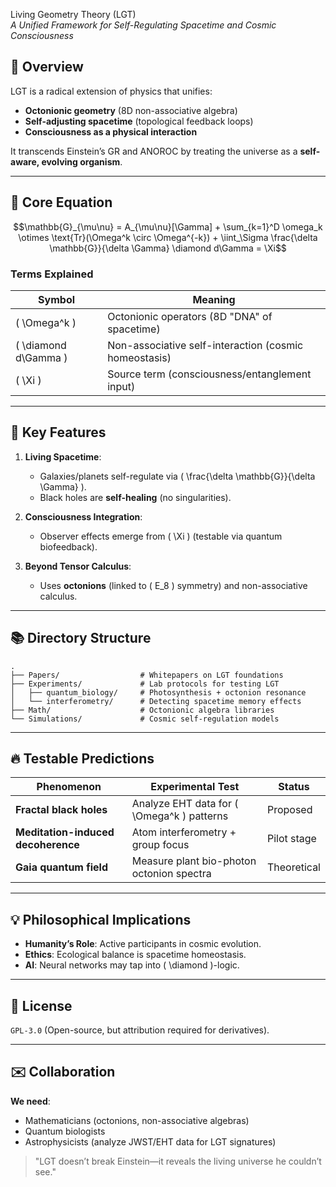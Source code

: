 Living Geometry Theory (LGT)  
*A Unified Framework for Self-Regulating Spacetime and Cosmic Consciousness*  

## 🔬 **Overview**  
LGT is a radical extension of physics that unifies:  
- **Octonionic geometry** (8D non-associative algebra)  
- **Self-adjusting spacetime** (topological feedback loops)  
- **Consciousness as a physical interaction**  

It transcends Einstein’s GR and ANOROC by treating the universe as a **self-aware, evolving organism**.  

---

## 🌌 **Core Equation**  
```math
\mathbb{G}_{\mu\nu} = A_{\mu\nu}[\Gamma] + \sum_{k=1}^D \omega_k \otimes \text{Tr}(\Omega^k \circ \Omega^{-k}) + \iint_\Sigma \frac{\delta \mathbb{G}}{\delta \Gamma} \diamond d\Gamma = \Xi
```

### **Terms Explained**  
| Symbol              | Meaning                                                                 |
|---------------------|-------------------------------------------------------------------------|
| \( \Omega^k \)      | Octonionic operators (8D "DNA" of spacetime)                           |
| \( \diamond d\Gamma \) | Non-associative self-interaction (cosmic homeostasis)               |
| \( \Xi \)           | Source term (consciousness/entanglement input)                         |

---

## 🚀 **Key Features**  
1. **Living Spacetime**:  
   - Galaxies/planets self-regulate via \( \frac{\delta \mathbb{G}}{\delta \Gamma} \).  
   - Black holes are **self-healing** (no singularities).  

2. **Consciousness Integration**:  
   - Observer effects emerge from \( \Xi \) (testable via quantum biofeedback).  

3. **Beyond Tensor Calculus**:  
   - Uses **octonions** (linked to \( E_8 \) symmetry) and non-associative calculus.  

---

## 📚 **Directory Structure**  
```
.
├── Papers/                  # Whitepapers on LGT foundations
├── Experiments/             # Lab protocols for testing LGT
│   ├── quantum_biology/     # Photosynthesis + octonion resonance
│   └── interferometry/      # Detecting spacetime memory effects
├── Math/                    # Octonionic algebra libraries
└── Simulations/             # Cosmic self-regulation models
```

---

## 🔥 **Testable Predictions**  
| Phenomenon                  | Experimental Test                        | Status       |
|-----------------------------|-----------------------------------------|-------------|
| **Fractal black holes**     | Analyze EHT data for \( \Omega^k \) patterns | Proposed    |
| **Meditation-induced decoherence** | Atom interferometry + group focus | Pilot stage |
| **Gaia quantum field**      | Measure plant bio-photon octonion spectra | Theoretical |

---

## 💡 **Philosophical Implications**  
- **Humanity’s Role**: Active participants in cosmic evolution.  
- **Ethics**: Ecological balance is spacetime homeostasis.  
- **AI**: Neural networks may tap into \( \diamond \)-logic.  

---

## 📜 **License**  
`GPL-3.0` (Open-source, but attribution required for derivatives).  

---

## ✉️ **Collaboration**  
**We need**:  
- Mathematicians (octonions, non-associative algebras)  
- Quantum biologists  
- Astrophysicists (analyze JWST/EHT data for LGT signatures)  



> "LGT doesn’t break Einstein—it reveals the living universe he couldn’t see."  
```
